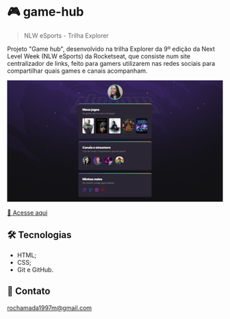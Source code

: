 # 🎮 game-hub

> NLW eSports - Trilha Explorer

Projeto "Game hub", desenvolvido na trilha Explorer da 9º edição da Next Level Week (NLW eSports) da Rocketseat, que consiste num site centralizador de links, feito para gamers utilizarem nas redes sociais para compartilhar quais games e canais acompanham.

![Projeto "Game hub"](./assets/game-hub.png)

[🔗 Acesse aqui](https://madalena-rocha.github.io/game-hub/)

## 🛠️ Tecnologias
- HTML;
- CSS;
- Git e GitHub.

## 💛 Contato
rochamada1997m@gmail.com